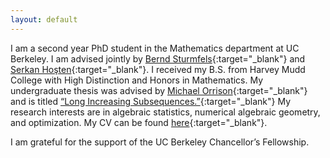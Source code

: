 ```yaml
---
layout: default
---
```


I am a second year PhD student in the Mathematics department at UC Berkeley.
I am advised jointly by [Bernd Sturmfels](https://math.berkeley.edu/~bernd/){:target="_blank"} and [Serkan Hoşten](https://sites.google.com/view/serkanhostensfsu/home?authuser=0){:target="_blank"}.
I received my B.S. from Harvey Mudd College with High Distinction and Honors in Mathematics.
My undergraduate thesis was advised by [Michael Orrison](https://www.hmc.edu/mathematics/people/faculty/orrison/){:target="_blank"} and is titled [“Long Increasing Subsequences.”](https://scholarship.claremont.edu/cgi/viewcontent.cgi?article=1274&context=hmc_theses){:target="_blank"}
My research interests are in algebraic statistics, numerical algebraic geometry, and optimization.
My CV can be found [here](resumes/current.pdf){:target="_blank"}.

I am grateful for the support of the UC Berkeley Chancellor’s Fellowship. 


<!--
 ## Contact
Email: firstname lastname AT berkeley dot edu\\
Office: Evans 1060
-->